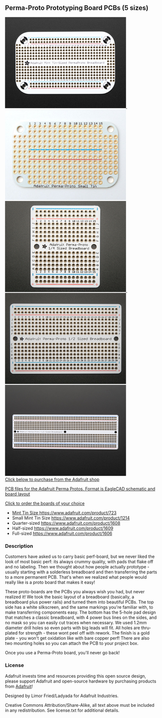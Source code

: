 ## Perma-Proto Prototyping Board PCBs (5 sizes)

<a href="http://www.adafruit.com/products/723"><img src="assets/723.jpg?raw=true" width="400px">&nbsp; 
<a href="http://www.adafruit.com/products/1214"><img src="assets/1214.jpg?raw=true" width="400px"><br/>
<a href="http://www.adafruit.com/products/1608"><img src="assets/1608.jpg?raw=true" width="400px">&nbsp; 
<a href="http://www.adafruit.com/products/1609"><img src="assets/1609.jpg?raw=true" width="400px"> <br/>
<a href="http://www.adafruit.com/products/1606"><img src="assets/1606.jpg?raw=true" width="400px"> <br/>
Click below to purchase from the Adafruit shop

PCB files for the Adafruit Perma Protos. Format is EagleCAD schematic and board layout 

Click to order the boards of your choice
* Mint Tin Size https://www.adafruit.com/product/723
* Small Mint Tin Size https://www.adafruit.com/product/1214
* Quarter-sized https://www.adafruit.com/product/1608
* Half-sized https://www.adafruit.com/product/1609
* Full-sized https://www.adafruit.com/product/1606

### Description

Customers have asked us to carry basic perf-board, but we never liked the look of most basic perf: its always crummy quality, with pads that flake off and no labeling. Then we thought about how people actually prototype - usually starting with a solderless breadboard and then transferring the parts to a more permanent PCB. That's when we realized what people would really like is a proto board that makes it easy!

These proto-boards are the PCBs you always wish you had, but never realized it! We took the basic layout of a breadboard (basically, a breadboard plus power rails) and turned them into beautiful PCBs. The top side has a white silkscreen, and the same markings you're familiar with, to make transferring components easy. The bottom has the 5-hole pad design that matches a classic breadboard, with 4 power bus lines on the sides, and no mask so you can easily cut traces when necessary. We used 1.2mm diameter drill holes so even parts with big leads will fit. All holes are thru-plated for strength - these wont peel off with rework. The finish is a gold plate - you won't get oxidation like with bare copper perf! There are also two mounting holes so you can attach the PCB to your project box.

Once you use a Perma-Proto board, you'll never go back!

### License

Adafruit invests time and resources providing this open source design, please support Adafruit and open-source hardware by purchasing products from [Adafruit](https://www.adafruit.com)!

Designed by Limor Fried/Ladyada for Adafruit Industries.

Creative Commons Attribution/Share-Alike, all text above must be included in any redistribution. See license.txt for additional details.
